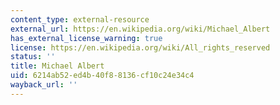 ```yaml
---
content_type: external-resource
external_url: https://en.wikipedia.org/wiki/Michael_Albert
has_external_license_warning: true
license: https://en.wikipedia.org/wiki/All_rights_reserved
status: ''
title: Michael Albert
uid: 6214ab52-ed4b-40f8-8136-cf10c24e34c4
wayback_url: ''
---
```

